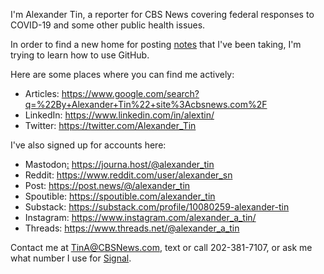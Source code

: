 I'm Alexander Tin, a reporter for CBS News covering federal responses to COVID-19 and some other public health issues.

In order to find a new home for posting [notes](https://github.com/tinalexander/notes/wiki) that I've been taking, I'm trying to learn how to use GitHub.

Here are some places where you can find me actively:

- Articles: https://www.google.com/search?q=%22By+Alexander+Tin%22+site%3Acbsnews.com%2F
- LinkedIn: https://www.linkedin.com/in/alextin/
- Twitter: https://twitter.com/Alexander_Tin

I've also signed up for accounts here:

- Mastodon<a rel="me" href="https://journa.host/@alexander_tin">:</a> https://journa.host/@alexander_tin
- Reddit: https://www.reddit.com/user/alexander_sn
- Post: https://post.news/@/alexander_tin
- Spoutible: https://spoutible.com/alexander_tin
- Substack: https://substack.com/profile/10080259-alexander-tin
- Instagram: https://www.instagram.com/alexander_a_tin/
- Threads: https://www.threads.net/@alexander_a_tin

Contact me at TinA@CBSNews.com, text or call 202-381-7107, or ask me what number I use for [Signal](https://signal.org/).
